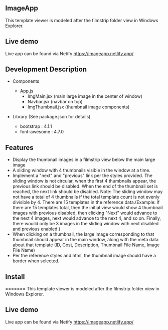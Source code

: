 ## ImageApp

This template viewer is modeled after the filmstrip folder view in Windows Explorer.

## Live demo

Live app can be found via Netify https://imageapp.netlify.app/

## Development Description

- Components

  - App.js
    - ImgMain.jsx (main large image in the center of window)
    - Navbar.jsx (navbar on top)
    - ImgThumbnail.jsx (thumbnail image components)

- Library (See package.json for details)
  - bootstrap : 4.1.1
  - font-awesome : 4.7.0

## Features

- Display the thumbnail images in a filmstrip view below the main large image
- A sliding window with 4 thumbnails visible in the window at a time.
- Implement a "next" and "previous" link per the styles provided. The sliding window is not circular, when the first 4 thumbnails appear, the previous link should be disabled. When the end of the thumbnail set is reached, the next link should be disabled. Note: The sliding window may not have a total of 4 thumbnails if the total template count is not evenly divisible by 4. There are 15 templates in the reference data.(Example: If there are 15 templates total, then the initial view would show 4 thumbnail images with previous disabled, then clicking "Next" would advance to the next 4 images, next would advance to the next 4, and so on. Finally, there wouild only be 3 images in the sliding window with next disabled and previous enabled.)
- When clicking on a thumbnail, the large image corresponding to that thumbnail should appear in the main window, along with the meta data about that template (ID, Cost, Description, Thumbnail File Name, Image File Name)
- Per the reference styles and html, the thumbnail image should have a border when selected.

## Install
=======
This template viewer is modeled after the filmstrip folder view in Windows Explorer.

## Live demo
Live app can be found via Netify https://imageapp.netlify.app/


